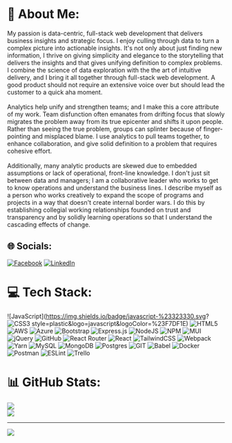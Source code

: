 # 💫 About Me:
My passion is data-centric, full-stack web development that delivers business insights and strategic focus.  I enjoy culling through data to turn a complex picture into actionable insights.  It's not only about just finding new information, I thrive on giving simplicity and elegance to the storytelling that delivers the insights and that gives unifying definition to complex problems.  I combine the science of data exploration with the the art of intuitive delivery, and I bring it all together through full-stack web development.  A good product should not require an extensive voice over but should lead the customer to a quick aha moment.<br><br>Analytics help unify and strengthen teams; and I make this a core attribute of my work. Team disfunction often emanates from drifting focus that slowly migrates the problem away from its true epicenter and shifts it upon people.  Rather than seeing the true problem, groups can splinter because of finger-pointing and misplaced blame.  I use analytics to pull teams together, to enhance collaboration, and give solid definition to a problem that requires cohesive effort.<br><br>Additionally, many analytic products are skewed due to embedded assumptions or lack of operational, front-line knowledge.  I don't just sit between data and managers; I am a collaborative leader who works to get to know operations and understand the business lines.  I describe myself as a person who works creatively to expand the scope of programs and projects in a way that doesn't create internal border wars.  I do this by establishing collegial working relationships founded on trust and transparency and by solidly learning operations so that I understand the cascading effects of change.


## 🌐 Socials:
[![Facebook](https://img.shields.io/badge/Facebook-%231877F2.svg?logo=Facebook&logoColor=white)](https://facebook.com/brett.j.stgeorge) [![LinkedIn](https://img.shields.io/badge/LinkedIn-%230077B5.svg?logo=linkedin&logoColor=white)](https://linkedin.com/in/bstgeorge) 

<!-- [![Medium](https://img.shields.io/badge/Medium-12100E?logo=medium&logoColor=white)](https://medium.com/@bstgeorge) -->

# 💻 Tech Stack:
![JavaScript](https://img.shields.io/badge/javascript-%23323330.svg? ![CSS3](https://img.shields.io/badge/css3-%231572B6.svg?style=plastic&logo=css3&logoColor=white) style=plastic&logo=javascript&logoColor=%23F7DF1E) ![HTML5](https://img.shields.io/badge/html5-%23E34F26.svg?style=plastic&logo=html5&logoColor=white) ![AWS](https://img.shields.io/badge/AWS-%23FF9900.svg?style=plastic&logo=amazon-aws&logoColor=white) ![Azure](https://img.shields.io/badge/azure-%230072C6.svg?style=plastic&logo=azure-devops&logoColor=white) ![Bootstrap](https://img.shields.io/badge/bootstrap-%23563D7C.svg?style=plastic&logo=bootstrap&logoColor=white) ![Express.js](https://img.shields.io/badge/express.js-%23404d59.svg?style=plastic&logo=express&logoColor=%2361DAFB) ![NodeJS](https://img.shields.io/badge/node.js-6DA55F?style=plastic&logo=node.js&logoColor=white) ![NPM](https://img.shields.io/badge/NPM-%23000000.svg?style=plastic&logo=npm&logoColor=white) ![MUI](https://img.shields.io/badge/MUI-%230081CB.svg?style=plastic&logo=material-ui&logoColor=white) ![jQuery](https://img.shields.io/badge/jquery-%230769AD.svg?style=plastic&logo=jquery&logoColor=white) ![GitHub](https://img.shields.io/badge/GitHub-%23121011.svg?style=plastic&logo=github&logoColor=white) ![React Router](https://img.shields.io/badge/React_Router-CA4245?style=plastic&logo=react-router&logoColor=white) ![React](https://img.shields.io/badge/react-%2320232a.svg?style=plastic&logo=react&logoColor=%2361DAFB) ![TailwindCSS](https://img.shields.io/badge/tailwindcss-%2338B2AC.svg?style=plastic&logo=tailwind-css&logoColor=white) ![Webpack](https://img.shields.io/badge/webpack-%238DD6F9.svg?style=plastic&logo=webpack&logoColor=black) ![Yarn](https://img.shields.io/badge/yarn-%232C8EBB.svg?style=plastic&logo=yarn&logoColor=white) ![MySQL](https://img.shields.io/badge/mysql-%2300f.svg?style=plastic&logo=mysql&logoColor=white) ![MongoDB](https://img.shields.io/badge/MongoDB-%234ea94b.svg?style=plastic&logo=mongodb&logoColor=white) ![Postgres](https://img.shields.io/badge/postgres-%23316192.svg?style=plastic&logo=postgresql&logoColor=white) ![GIT](https://img.shields.io/badge/Git-fc6d26?style=plastic&logo=git&logoColor=white) ![Babel](https://img.shields.io/badge/Babel-F9DC3e?style=plastic&logo=babel&logoColor=black) ![Docker](https://img.shields.io/badge/docker-%230db7ed.svg?style=plastic&logo=docker&logoColor=white) ![Postman](https://img.shields.io/badge/Postman-FF6C37?style=plastic&logo=postman&logoColor=white) ![ESLint](https://img.shields.io/badge/ESLint-4B3263?style=plastic&logo=eslint&logoColor=white) ![Trello](https://img.shields.io/badge/Trello-%23026AA7.svg?style=plastic&logo=Trello&logoColor=white)
# 📊 GitHub Stats:
<!-- ![](https://github-readme-stats.vercel.app/api?username=bstgeorge&theme=dark&hide_border=false&include_all_commits=true&count_private=true)<br/> -->
![](https://github-readme-streak-stats.herokuapp.com/?user=bstgeorge&theme=dark&hide_border=false)<br/>
![](https://github-readme-stats.vercel.app/api/top-langs/?username=bstgeorge&theme=dark&hide_border=false&include_all_commits=true&count_private=true&layout=compact)

<!--## 🏆 GitHub Trophies
![](https://github-profile-trophy.vercel.app/?username=bstgeorge&theme=dark&no-frame=false&no-bg=false&margin-w=4) -->

---
[![](https://visitcount.itsvg.in/api?id=bstgeorge&icon=0&color=0)](https://visitcount.itsvg.in)

<!-- Proudly created with GPRM ( https://gprm.itsvg.in ) -->
